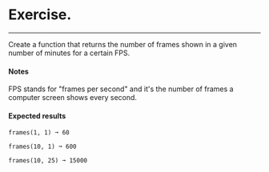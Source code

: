 # Exercise.

---

Create a function that returns the number of frames shown in a given number of minutes for a certain FPS.

#### Notes

FPS stands for "frames per second" and it's the number of frames a computer screen shows every second.

#### Expected results

```
frames(1, 1) ➞ 60

frames(10, 1) ➞ 600

frames(10, 25) ➞ 15000
```
